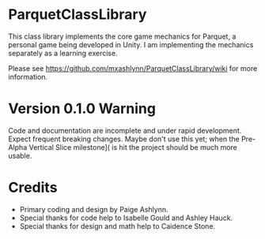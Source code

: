 # ParquetClassLibrary
This class library implements the core game mechanics for Parquet,
a personal game being developed in Unity.  I am implementing the
mechanics separately as a learning exercise.

Please see https://github.com/mxashlynn/ParquetClassLibrary/wiki for more information.

# Version 0.1.0 Warning

Code and documentation are incomplete and under rapid development.  Expect frequent breaking changes.  Maybe don't use this yet; when the Pre-Alpha Vertical Slice milestone]( is hit the project should be much more usable.

# Credits
- Primary coding and design by Paige Ashlynn.
- Special thanks for code help to Isabelle Gould and Ashley Hauck.
- Special thanks for design and math help to Caidence Stone.
